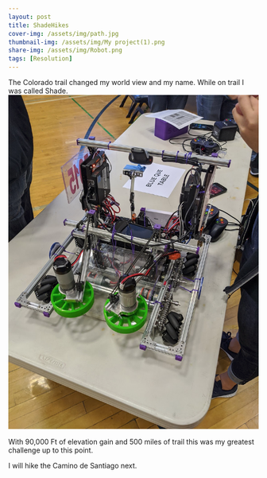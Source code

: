 ```yaml
---
layout: post
title: ShadeHikes
cover-img: /assets/img/path.jpg
thumbnail-img: /assets/img/My project(1).png
share-img: /assets/img/Robot.png
tags: [Resolution]
---
```


The Colorado trail changed my world view and my name. While on trail I was called Shade.
![My Hike](assets/img/Robot.png "Image")

With 90,000 Ft of elevation gain and 500 miles of trail this was my greatest challenge up to this point.

I will hike the Camino de Santiago next.
